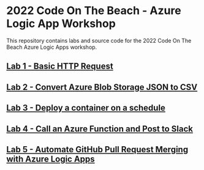 # 2022 Code On The Beach - Azure Logic App Workshop
This repository contains labs and source code for the 2022 Code On The Beach Azure Logic Apps workshop. 

## [Lab 1 - Basic HTTP Request](Lab1)

## [Lab 2 - Convert Azure Blob Storage JSON to CSV](Lab2)

## [Lab 3 - Deploy a container on a schedule](Lab3)

## [Lab 4 - Call an Azure Function and Post to Slack](Lab4)

## [Lab 5 - Automate GitHub Pull Request Merging with Azure Logic Apps](Lab5)

